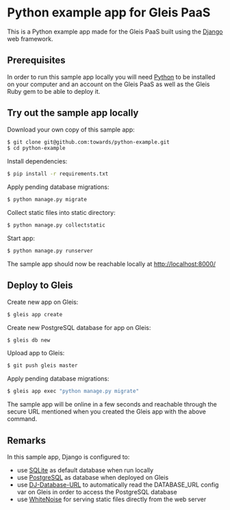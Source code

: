 # Python example app for Gleis PaaS

This is a Python example app made for the Gleis PaaS built using the [Django](https://www.djangoproject.com/) web framework.

## Prerequisites

In order to run this sample app locally you will need [Python](https://www.python.org/) to be installed on your computer and an account on the Gleis PaaS as well as the Gleis Ruby gem to be able to deploy it.

## Try out the sample app locally

Download your own copy of this sample app:
```sh
$ git clone git@github.com:towards/python-example.git
$ cd python-example
```

Install dependencies:
```sh
$ pip install -r requirements.txt
```

Apply pending database migrations:
```sh
$ python manage.py migrate
```

Collect static files into static directory:
```sh
$ python manage.py collectstatic
```

Start app:
```sh
$ python manage.py runserver
```
The sample app should now be reachable locally at [http://localhost:8000/](http://localhost:8000)

## Deploy to Gleis

Create new app on Gleis:
```sh
$ gleis app create
```

Create new PostgreSQL database for app on Gleis:
```sh
$ gleis db new
```

Upload app to Gleis:
```sh
$ git push gleis master
```

Apply pending database migrations:
```sh
$ gleis app exec "python manage.py migrate"
```

The sample app will be online in a few seconds and reachable through the secure URL mentioned when you created the Gleis app with the above command.

## Remarks
In this sample app, Django is configured to:
* use [SQLite](https://sqlite.org) as default database when run locally
* use [PostgreSQL](https://www.postgresql.org/) as database when deployed on Gleis
* use [DJ-Database-URL](https://github.com/kennethreitz/dj-database-url) to automatically read the DATABASE_URL config var on Gleis in order to access the PostgreSQL database
* use [WhiteNoise](http://whitenoise.evans.io/en/stable/) for serving static files directly from the web server
